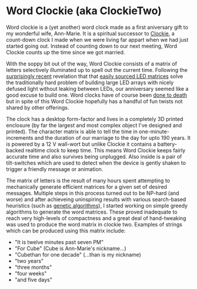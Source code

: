 Word Clockie (aka ClockieTwo)
=============================

Word clockie is a (yet another) word clock made as a first aniversary gift to my
wonderful wife, Ann-Marie. It is a spiritual successor to
[Clockie](http://jhnet.co.uk/projects/clockie), a count-down clock I made when
we were living far appart when we had just started going out. Instead of
counting down to our next meeting, Word Clockie counts up the time since we got
married.

With the soppy bit out of the way, Word Clockie consists of a matrix of letters
selectively illuminated up to spell out the current time.  Following the
[surprisingly recent](https://www.youtube.com/watch?v=9ko9CeylUTs) revelation
that that [easily sourced LED
matrices](http://www.ebay.co.uk/sch/i.html?_trksid=p2050601.m570.l1313.TR11.TRC1.A0.Xwedding+place+cards&_nkw=led+matrix&_sacat=0&_from=R40)
solve the traditionally hard problem of building large LED arrays with nicely
defused light without leaking between LEDs, our anniversary seemed like a good
excuse to build one. Word clocks have of course been [done to
death](hackaday.com/?s=word+clock) but in spite of this Word Clockie hopefully
has a handful of fun twists not shared by other offerings.

The clock has a desktop form-factor and lives in a completely 3D printed
enclosure (by far the largest and most complex object I've designed and
printed). The character matrix is able to tell the time in one-minute-increments
and the duration of our marriage to the day for upto 190 years. It is powered by
a 12 V wall-wort but unlike Clockie it contains a battery-backed realtime clock
to keep time. This means Word Clockie keeps fairly accurate time and also
survives being unplugged. Also inside is a pair of tilt-switches which are used
to detect when the device is gently shaken to trigger a friendly message or
animation.

The matrix of letters is the result of many hours spent attempting to
mechanically generate efficient matrices for a given set of desired messages.
Multiple steps in this process turned out to be NP-hard (and worse) and after
achieveing uninspiring results with various search-based heuristics (such as
[genetic
algorithms](http://miniaturegiantspacehamster.blogspot.com/2011/03/building-word-clock-part-1-genetic.html)),
I started working on simple greedy algorithms to generate the word matrices.
These proved inadequate to reach very high-levels of compactness and a great
deal of hand-tweaking was used to produce the word matrix in clockie two.
Examples of strings which can be produced using this matrix include:

* "It is twelve minutes past seven PM"
* "For Cube" (Cube is Ann-Marie's nickname...)
* "Cubethan for one decade" (...than is my nickname)
* "two years"
* "three months"
* "four weeks"
* "and five days"
